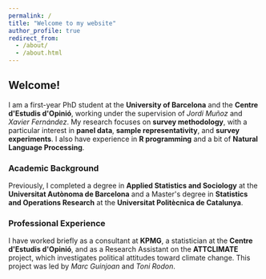 ```yaml
---
permalink: /
title: "Welcome to my website"
author_profile: true
redirect_from: 
  - /about/
  - /about.html
---
```


## Welcome!

I am a first-year PhD student at the **University of Barcelona** and the **Centre d'Estudis d'Opinió**, working under the supervision of *Jordi Muñoz* and *Xavier Fernández*. My research focuses on **survey methodology**, with a particular interest in **panel data**, **sample representativity**, and **survey experiments**. I also have experience in **R programming** and a bit of **Natural Language Processing**.

### Academic Background

Previously, I completed a degree in **Applied Statistics and Sociology** at the **Universitat Autònoma de Barcelona** and a Master's degree in **Statistics and Operations Research** at the **Universitat Politècnica de Catalunya**.

### Professional Experience

I have worked briefly as a consultant at **KPMG**, a statistician at the **Centre d'Estudis d'Opinió**, and as a Research Assistant on the **ATTCLIMATE** project, which investigates political attitudes toward climate change. This project was led by *Marc Guinjoan* and *Toni Rodon*.

